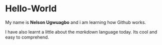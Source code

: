 # Hello-World
My name is **Nelson Ugwuagbo** and i am learning how Github works.

I have also learnt a little about the *markdown* language today. Its cool and easy to comprehend.
